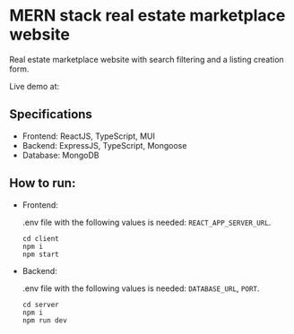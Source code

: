 # MERN stack real estate marketplace website

Real estate marketplace website with search filtering and a listing creation form.

Live demo at: 

## Specifications

- Frontend: ReactJS, TypeScript, MUI
- Backend: ExpressJS, TypeScript, Mongoose
- Database: MongoDB

## How to run:

- Frontend:

  .env file with the following values is needed: ```REACT_APP_SERVER_URL```.
  ```
  cd client
  npm i
  npm start
  ```
- Backend:

  .env file with the following values is needed: ```DATABASE_URL```, ```PORT```.
  ```
  cd server
  npm i
  npm run dev
  ```

